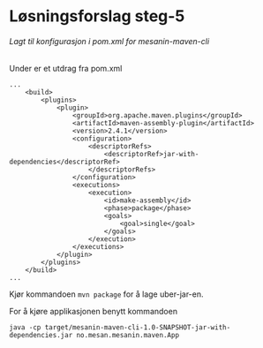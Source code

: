 # Løsningsforslag steg-5

###### Lagt til konfigurasjon i pom.xml for mesanin-maven-cli

Under er et utdrag fra pom.xml

    ...
        <build>
            <plugins>
                <plugin>
                    <groupId>org.apache.maven.plugins</groupId>
                    <artifactId>maven-assembly-plugin</artifactId>
                    <version>2.4.1</version>
                    <configuration>
                        <descriptorRefs>
                            <descriptorRef>jar-with-dependencies</descriptorRef>
                        </descriptorRefs>
                    </configuration>
                    <executions>
                        <execution>
                            <id>make-assembly</id>
                            <phase>package</phase>
                            <goals>
                                <goal>single</goal>
                            </goals>
                        </execution>
                    </executions>
                </plugin>
            </plugins>
        </build>
    ...

Kjør kommandoen `mvn package` for å lage uber-jar-en.

For å kjøre applikasjonen benytt kommandoen

`java -cp target/mesanin-maven-cli-1.0-SNAPSHOT-jar-with-dependencies.jar no.mesan.mesanin.maven.App`